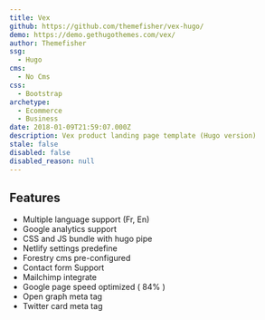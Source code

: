 ```yaml
---
title: Vex
github: https://github.com/themefisher/vex-hugo/
demo: https://demo.gethugothemes.com/vex/
author: Themefisher
ssg:
  - Hugo
cms:
  - No Cms
css:
  - Bootstrap
archetype:
  - Ecommerce
  - Business
date: 2018-01-09T21:59:07.000Z
description: Vex product landing page template (Hugo version)
stale: false
disabled: false
disabled_reason: null
---
```


## Features
* Multiple language support (Fr, En)
* Google analytics support
* CSS and JS bundle with hugo pipe
* Netlify settings predefine
* Forestry cms pre-configured
* Contact form Support
* Mailchimp integrate
* Google page speed optimized ( 84% )
* Open graph meta tag
* Twitter card meta tag